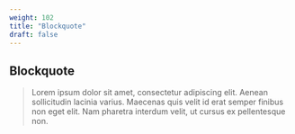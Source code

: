 ```yaml
---
weight: 102
title: "Blockquote"
draft: false
---
```


## Blockquote

> Lorem ipsum dolor sit amet, consectetur adipiscing elit. Aenean sollicitudin lacinia varius. Maecenas quis velit id erat semper 
> finibus non eget elit. Nam pharetra interdum velit, ut cursus ex pellentesque non.
